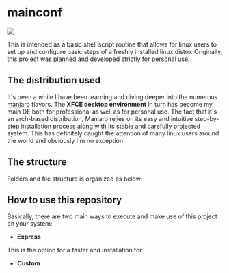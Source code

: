 

# mainconf
![](https://github.com/joaov777/mainconf/blob/master/varied/images/MAINCONF_BANNER.png?raw=true)

This is intended as a basic shell script routine that allows for linux users to set up and configure basic steps of a freshly installed linux distro. Originally, this project was planned and developed strictly for personal use. 

## The distribution used

It's been a while I have been learning and diving deeper into the numerous [manjaro](https://manjaro.org/) flavors. The **XFCE desktop environment** in turn has become my main DE both for professional as well as for personal use. The fact that it's an arch-based distribution, Manjaro relies on its easy and intuitive step-by-step installation process along with its stable and carefully projected system. This has definitely caught the attention of many linux users around the world and obviously I'm no exception. 



## The structure

Folders and file structure is organized as below:









## How to use this repository

Basically, there are two main ways to execute and make use of this project on your system:

* **Express**

This is the option for a faster and installation for 

* **Custom**











